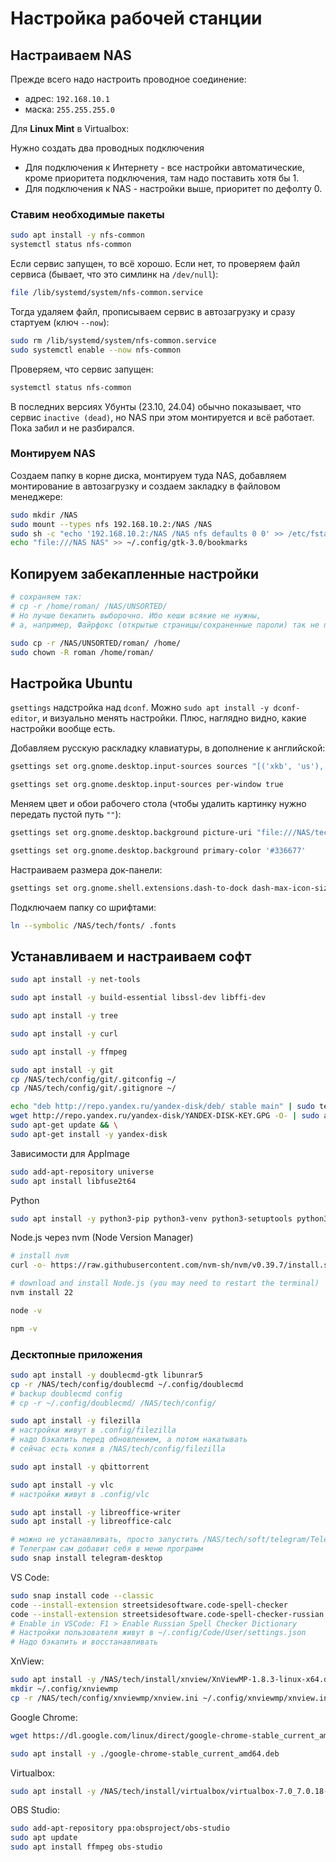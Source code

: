 # Настройка рабочей станции

## Настраиваем NAS

Прежде всего надо настроить проводное соединение:

- адрес: `192.168.10.1`
- маска: `255.255.255.0`

Для **Linux Mint** в Virtualbox:

Нужно создать два проводных подключения

- Для подключения к Интернету - все настройки автоматические, кроме приоритета подключения, там надо поставить хотя бы 1.
- Для подключения к NAS - настройки выше, приоритет по дефолту 0.

### Ставим необходимые пакеты

```bash
sudo apt install -y nfs-common
systemctl status nfs-common
```

Если сервис запущен, то всё хорошо. Если нет, то проверяем файл сервиса (бывает, что это симлинк на `/dev/null`):

```bash
file /lib/systemd/system/nfs-common.service
```

Тогда удаляем файл, прописываем сервис в автозагрузку и сразу стартуем (ключ `--now`):

```bash
sudo rm /lib/systemd/system/nfs-common.service
sudo systemctl enable --now nfs-common
```

Проверяем, что сервис запущен:

```bash
systemctl status nfs-common
```

В последних версиях Убунты (23.10, 24.04) обычно показывает, что сервис  `inactive (dead)`, но NAS при этом монтируется и всё работает. Пока забил и не разбирался.

### Монтируем NAS

Создаем папку в корне диска, монтируем туда NAS, добавляем монтирование в автозагрузку и создаем закладку в файловом менеджере:

```bash
sudo mkdir /NAS
sudo mount --types nfs 192.168.10.2:/NAS /NAS
sudo sh -c "echo '192.168.10.2:/NAS /NAS nfs defaults 0 0' >> /etc/fstab"
echo "file:///NAS NAS" >> ~/.config/gtk-3.0/bookmarks
```

## Копируем забекапленные настройки

```bash
# сохраняем так:
# cp -r /home/roman/ /NAS/UNSORTED/
# Но лучше бекапить выборочно. Ибо кеши всякие не нужны, 
# а, например, Файрфокс (открытые страницы/сохраненные пароли) так не подхватывает настройки

sudo cp -r /NAS/UNSORTED/roman/ /home/
sudo chown -R roman /home/roman/
```

## Настройка Ubuntu

`gsettings` надстройка над `dconf`. Можно `sudo apt install -y dconf-editor`, и визуально менять настройки. Плюс, наглядно видно, какие настройки вообще есть.

Добавляем русскую раскладку клавиатуры, в дополнение к английской:

```bash
gsettings set org.gnome.desktop.input-sources sources "[('xkb', 'us'), ('xkb', 'ru')]"

gsettings set org.gnome.desktop.input-sources per-window true
```

Меняем цвет и обои рабочего стола (чтобы удалить картинку нужно передать пустой путь `""`):

```bash
gsettings set org.gnome.desktop.background picture-uri "file:///NAS/tech/config/system/green-forest-wallpaper.jpg"

gsettings set org.gnome.desktop.background primary-color '#336677'
```

Настраиваем размера док-панели:

```bash
gsettings set org.gnome.shell.extensions.dash-to-dock dash-max-icon-size 24
```

Подключаем папку со шрифтами:

```bash
ln --symbolic /NAS/tech/fonts/ .fonts
```

## Устанавливаем и настраиваем софт

```bash
sudo apt install -y net-tools

sudo apt install -y build-essential libssl-dev libffi-dev

sudo apt install -y tree

sudo apt install -y curl

sudo apt install -y ffmpeg

sudo apt install -y git
cp /NAS/tech/config/git/.gitconfig ~/
cp /NAS/tech/config/git/.gitignore ~/

echo "deb http://repo.yandex.ru/yandex-disk/deb/ stable main" | sudo tee -a /etc/apt/sources.list.d/yandex-disk.list > /dev/null && \
wget http://repo.yandex.ru/yandex-disk/YANDEX-DISK-KEY.GPG -O- | sudo apt-key add - && \
sudo apt-get update && \
sudo apt-get install -y yandex-disk
```

Зависимости для AppImage

```bash
sudo add-apt-repository universe
sudo apt install libfuse2t64
```

Python

```bash
sudo apt install -y python3-pip python3-venv python3-setuptools python3-wheel python3-dev python3-tk
```

Node.js через nvm (Node Version Manager)

```bash
# install nvm
curl -o- https://raw.githubusercontent.com/nvm-sh/nvm/v0.39.7/install.sh | bash

# download and install Node.js (you may need to restart the terminal)
nvm install 22

node -v

npm -v
```

### Десктопные приложения

```bash
sudo apt install -y doublecmd-gtk libunrar5
cp -r /NAS/tech/config/doublecmd ~/.config/doublecmd
# backup doublecmd config
# cp -r ~/.config/doublecmd/ /NAS/tech/config/

sudo apt install -y filezilla
# настройки живут в .config/filezilla
# надо бэкапить перед обновлением, а потом накатывать
# сейчас есть копия в /NAS/tech/config/filezilla

sudo apt install -y qbittorrent

sudo apt install -y vlc
# настройки живут в .config/vlc

sudo apt install -y libreoffice-writer
sudo apt install -y libreoffice-calc

# можно не устанавливать, просто запустить /NAS/tech/soft/telegram/Telegram
# Телеграм сам добавит себя в меню программ 
sudo snap install telegram-desktop
```

VS Code:

```bash
sudo snap install code --classic
code --install-extension streetsidesoftware.code-spell-checker
code --install-extension streetsidesoftware.code-spell-checker-russian
# Enable in VSCode: F1 > Enable Russian Spell Checker Dictionary
# Настройки пользователя живут в ~/.config/Code/User/settings.json
# Надо бэкапить и восстанавливать
```

XnView:

```bash
sudo apt install -y /NAS/tech/install/xnview/XnViewMP-1.8.3-linux-x64.deb
mkdir ~/.config/xnviewmp
cp -r /NAS/tech/config/xnviewmp/xnview.ini ~/.config/xnviewmp/xnview.ini
```

Google Chrome:

```bash
wget https://dl.google.com/linux/direct/google-chrome-stable_current_amd64.deb

sudo apt install -y ./google-chrome-stable_current_amd64.deb
```

Virtualbox:

```bash
sudo apt install -y /NAS/tech/install/virtualbox/virtualbox-7.0_7.0.18-162988~Ubuntu~noble_amd64.deb 
```

OBS Studio:

```bash
sudo add-apt-repository ppa:obsproject/obs-studio
sudo apt update
sudo apt install ffmpeg obs-studio
```
